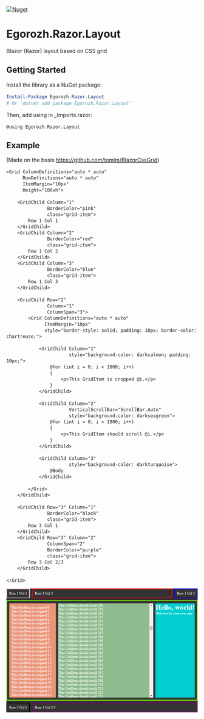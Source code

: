 [![Nuget](https://img.shields.io/nuget/v/Egorozh.Razor.Layout?label=Egorozh.Razor.Layout)](https://www.nuget.org/packages/Egorozh.Razor.Layout/)

# Egorozh.Razor.Layout
Blazor (Razor) layout based on CSS grid

## Getting Started

Install the library as a NuGet package:
```powershell
Install-Package Egorozh.Razor.Layout
# Or 'dotnet add package Egorozh.Razor.Layout'
```
Then, add using in _Imports.razor:
```razor
@using Egorozh.Razor.Layout
```

## Example 
(Made on the basis https://github.com/tomlm/BlazorCssGrid)
```razor
<Grid ColumnDefinitions="auto * auto"
      RowDefinitions="auto * auto"
      ItemMargin="10px"
      Height="100vh">

    <GridChild Column="1"
               BorderColor="pink"
               class="grid-item">
        Row 1 Col 1
    </GridChild>
    <GridChild Column="2"
               BorderColor="red"
               class="grid-item">
        Row 1 Col 2
    </GridChild>
    <GridChild Column="3"
               BorderColor="blue"
               class="grid-item">
        Row 1 Col 3
    </GridChild>

    <GridChild Row="2"
               Column="1"
               ColumnSpan="3">
        <Grid ColumnDefinitions="auto * auto"
              ItemMargin="10px"
              style="border-style: solid; padding: 10px; border-color: chartreuse;">

            <GridChild Column="1"
                       style="background-color: darksalmon; padding: 10px;">
                @for (int i = 0; i < 1000; i++)
                {
                    <p>This GridItem is cropped @i.</p>
                }
            </GridChild>

            <GridChild Column="2"
                       VerticalScrollBar="ScrollBar.Auto"
                       style="background-color: darkseagreen">
                @for (int i = 0; i < 1000; i++)
                {
                    <p>This GridItem should scroll @i.</p>
                }
            </GridChild>

            <GridChild Column="3"
                       style="background-color: darkturquoise">
                @Body
            </GridChild>

        </Grid>
    </GridChild>

    <GridChild Row="3" Column="1"
               BorderColor="black"
               class="grid-item">
        Row 3 Col 1
    </GridChild>
    <GridChild Row="3" Column="2"
               ColumnSpan="2"
               BorderColor="purple"
               class="grid-item">
        Row 3 Col 2/3
    </GridChild>

</Grid>
```
![screenshot.png](https://github.com/egorozh/Egorozh.Razor.Layout/blob/master/screenshot.png)
